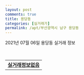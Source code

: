 ```yaml
---
layout: post
comments: true
title: 용당동
categories: [실거래가]
permalink: /apt/부산광역시 남구 용당동
---
```


2021년 07월 06일 용당동 실거래 정보

<script type="text/javascript">
  google.charts.load('current', {'packages':['corechart']});
  google.charts.setOnLoadCallback(drawChart);

  function drawChart() {
    var data = google.visualization.arrayToDataTable([['거래일', '매매', '전월세', '전매'], ['20-07', 7, 2, 0], ['20-08', 38, 7, 0], ['20-09', 16, 5, 0], ['20-10', 34, 7, 0], ['20-11', 138, 11, 0], ['20-12', 15, 25, 0], ['21-01', 16, 19, 0], ['21-02', 14, 15, 0], ['21-03', 10, 6, 0], ['21-04', 10, 3, 0], ['21-05', 17, 4, 0], ['21-06', 7, 3, 0]]);

    var options = {
      title: '최근 유형별 거래량 추이',
      legend: { position: 'bottom' }
    };

    var chart = new google.visualization.LineChart(document.getElementById('columnchart_material'));
    chart.draw(data, (options));
  }
</script>

<div id="columnchart_material" style="width: 95%; margin-left: -35px; display: block"></div>
<br>
<table>
  <tr>
    <td colspan="4" style="font-weight: bold;"><a href="https://search.naver.com/search.naver?query=용당동 실거래정보없음">실거래정보없음</a></td>
  </tr>
    
</table>
    
